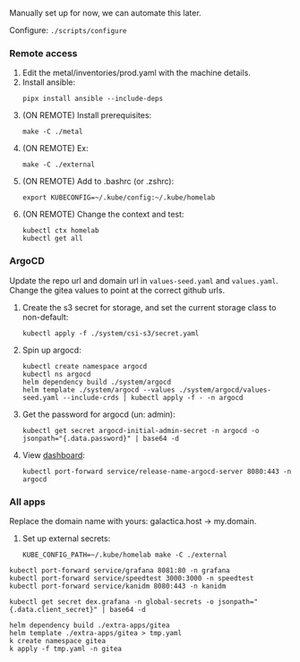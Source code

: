 Manually set up for now, we can automate this later.

Configure: `./scripts/configure`

### Remote access

1. Edit the metal/inventories/prod.yaml with the machine details.
2. Install ansible:
   ```shell
   pipx install ansible --include-deps
   ```
3. (ON REMOTE) Install prerequisites:
   ```shell
   make -C ./metal
   ```
4. (ON REMOTE) Ex:
   ```shell
   make -C ./external
   ```
5. (ON REMOTE) Add to .bashrc (or .zshrc):
   ```shell
   export KUBECONFIG=~/.kube/config:~/.kube/homelab
   ```
6. (ON REMOTE) Change the context and test:
   ```shell
   kubectl ctx homelab
   kubectl get all
   ```

### ArgoCD

Update the repo url and domain url in `values-seed.yaml` and `values.yaml`. Change the gitea values to point at the
correct github urls.

1. Create the s3 secret for storage, and set the current storage class to non-default:
   ```shell
   kubectl apply -f ./system/csi-s3/secret.yaml
   ```
2. Spin up argocd:
   ```shell
   kubectl create namespace argocd
   kubectl ns argocd
   helm dependency build ./system/argocd
   helm template ./system/argocd --values ./system/argocd/values-seed.yaml --include-crds | kubectl apply -f - -n argocd
   ```
3. Get the password for argocd (un: admin):
   ```shell
   kubectl get secret argocd-initial-admin-secret -n argocd -o jsonpath="{.data.password}" | base64 -d
   ```
4. View [dashboard](http://localhost:8080):
   ```shell
   kubectl port-forward service/release-name-argocd-server 8080:443 -n argocd
   ```

### All apps

Replace the domain name with yours: galactica.host -> my.domain.

1. Set up external secrets:
   ```shell
   KUBE_CONFIG_PATH=~/.kube/homelab make -C ./external
   ```

```shell
kubectl port-forward service/grafana 8081:80 -n grafana
kubectl port-forward service/speedtest 3000:3000 -n speedtest
kubectl port-forward service/kanidm 8080:443 -n kanidm
```

```shell
kubectl get secret dex.grafana -n global-secrets -o jsonpath="{.data.client_secret}" | base64 -d
```

```shell
helm dependency build ./extra-apps/gitea
helm template ./extra-apps/gitea > tmp.yaml
k create namespace gitea
k apply -f tmp.yaml -n gitea
```